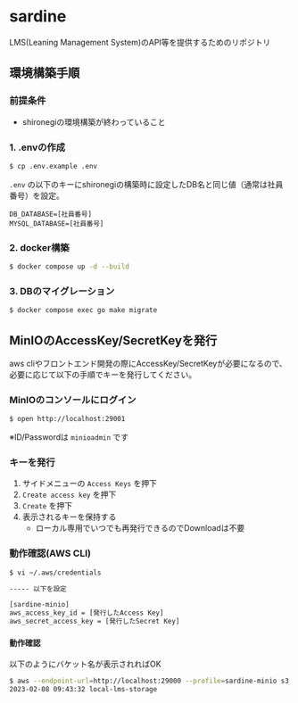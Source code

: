 # sardine

LMS(Leaning Management System)のAPI等を提供するためのリポジトリ

## 環境構築手順

### 前提条件

- shironegiの環境構築が終わっていること

### 1. .envの作成

```sh
$ cp .env.example .env
```

`.env` の以下のキーにshironegiの構築時に設定したDB名と同じ値（通常は社員番号）を設定。

```
DB_DATABASE=[社員番号]
MYSQL_DATABASE=[社員番号]
```

### 2. docker構築

```sh
$ docker compose up -d --build
```

### 3. DBのマイグレーション

```sh
$ docker compose exec go make migrate
```

## MinIOのAccessKey/SecretKeyを発行

aws cliやフロントエンド開発の際にAccessKey/SecretKeyが必要になるので、必要に応じて以下の手順でキーを発行してください。

### MinIOのコンソールにログイン

```sh
$ open http://localhost:29001
```

※ID/Passwordは `minioadmin` です

### キーを発行

1. サイドメニューの `Access Keys` を押下
2. `Create access key` を押下
3. `Create` を押下
4. 表示されるキーを保持する
   - ローカル専用でいつでも再発行できるのでDownloadは不要

### 動作確認(AWS CLI)

```sh
$ vi ~/.aws/credentials

----- 以下を設定

[sardine-minio]
aws_access_key_id = [発行したAccess Key]
aws_secret_access_key = [発行したSecret Key]
```

#### 動作確認

以下のようにバケット名が表示されればOK

```sh
$ aws --endpoint-url=http://localhost:29000 --profile=sardine-minio s3 ls
2023-02-08 09:43:32 local-lms-storage
```
